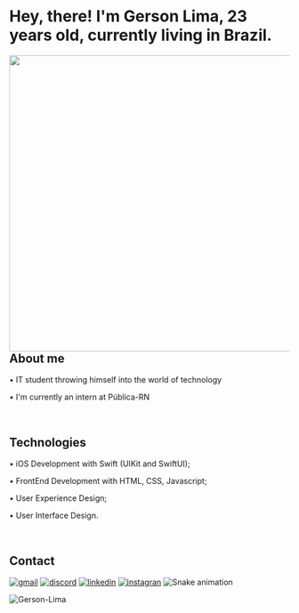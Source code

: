 <h1 align="left">Hey, there! I'm Gerson Lima, 23 years old, currently living in Brazil.</h1>

<img align="right" height="533em" src="https://raw.githubusercontent.com/gist/Gerson-Lima/612566c5217626417853425c0c30e5ba/raw/c730600f5f3fcf434a6e79803c9c712ff66ef303/githubCard.svg"/>

## About me

• IT student throwing himself into the world of technology

• I'm currently an intern at Pública-RN

<br>

## Technologies

• iOS Development with Swift (UIKit and SwiftUI);

• FrontEnd Development with HTML, CSS, Javascript;

• User Experience Design;

• User Interface Design.

<br>

## Contact

[![gmail](https://img.shields.io/badge/Gmail-D14836?style=for-the-badge&logo=gmail&logoColor=white)](gersondouglas2011@gmail.com )
[![discord](https://img.shields.io/badge/Discord-7289DA?style=for-the-badge&logo=discord&logoColor=white)](https://www.discord.com/gersonlima)
[![linkedin](https://img.shields.io/badge/LinkedIn-0077B5?style=for-the-badge&logo=linkedin&logoColor=white)](https://www.linkedin.com/in/gersonlima1/)
[![instagran](https://img.shields.io/badge/Instagram-E4405F?style=for-the-badge&logo=instagram&logoColor=white)](https://www.instagram.com/gersondlima/)
![Snake animation](https://github.com/igor93araujo/rafaballerini/blob/output/github-contribution-grid-snake.svg)
 
<p align="left"> <img src="https://komarev.com/ghpvc/?username=Gerson-Lima" alt="Gerson-Lima" /> </p>
